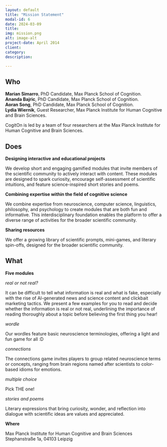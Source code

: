 ```yaml
---
layout: default
title: "Mission Statement"
modal-id: 6
date: 2024-03-09
title: 
img: mission.png
alt: image-alt
project-date: April 2014
client: 
category:
description: 

---
```


## Who

**Marian Simarro**, PhD Candidate, Max Planck School of Cognition.  
**Ananda Bajric**, PhD Candidate, Max Planck School of Cognition.  
**Aoran Song**, PhD Candidate, Max Planck School of Cognition.  
**Lydia Wiernik**, Guest Researcher, Max Planck Institute for Human Cognitive and Brain Sciences.  

CogitOn is led by a team of four researchers at the Max Planck Institute for Human Cognitive and Brain Sciences.

## Does

**Designing interactive and educational projects**  

We develop short and engaging gamified modules that invite members of the scientific community to actively interact with content. These modules are designed to spark curiosity, encourage self-assessment of scientific intuitions, and feature science-inspired short stories and poems.

**Combining expertise within the field of cognitive science**

We combine expertise from neuroscience, computer science, linguistics, philosophy, and psychology to create modules that are both fun and informative. This interdisciplinary foundation enables the platform to offer a diverse range of activities for the broader scientific community.

**Sharing resources**

We offer a growing library of scientific prompts, mini-games, and literary spin-offs, designed for the broader scientific community.

## What

**Five modules**

*real or not real?*

It can be difficult to tell what information is real and what is fake, especially with the rise of AI-generated news and science content and clickbait marketing tactics. We present a few examples for you to read and decide whether the information is real or not real, underlining the importance of reading thoroughly about a topic before believing the first thing you hear!

*wordle*

Our wordles feature basic neuroscience terminologies, offering a light and fun game for all :D

*connections*

The connections game invites players to group related neuroscience terms or concepts, ranging from brain regions named after scientists to color-based idioms for emotions. 

*multiple choice*

Pick THE one!

*stories and poems*

Literary expressions that bring curiosity, wonder, and reflection into dialogue with scientific ideas are values and appreciated.

**Where**

Max Planck Institute for Human Cognitive and Brain Sciences
Stephanstraße 1a, 04103 Leipzig
